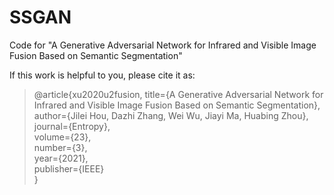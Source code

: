 # SSGAN
Code for "A Generative Adversarial Network for Infrared and Visible Image Fusion Based on Semantic Segmentation"



If this work is helpful to you, please cite it as:

> @article{xu2020u2fusion,
> title={A Generative Adversarial Network for Infrared and Visible Image Fusion Based on Semantic Segmentation},\
>   author={Jilei Hou, Dazhi Zhang, Wei Wu, Jiayi Ma, Huabing Zhou},\
>   journal={Entropy},\
>   volume={23},\
>   number={3},\
>   year={2021},\
>   publisher={IEEE}\
> }
